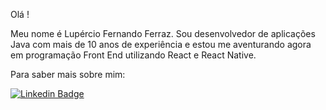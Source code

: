 Olá !

Meu nome é Lupércio Fernando Ferraz. Sou desenvolvedor de aplicações Java com mais de 10 anos de experiência e estou me aventurando agora em programação Front End utilizando React e React Native. 

Para saber mais sobre mim:

[![Linkedin Badge](https://img.shields.io/badge/-LinkedIn-blue?style=flat-square&logo=Linkedin&logoColor=white&link=https://www.linkedin.com/in/lupercioferraz)](https://www.linkedin.com/in/lupercioferraz)
